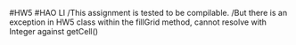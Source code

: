 #HW5
#HAO LI
/This assignment is tested to be compilable.
/But there is an exception in HW5 class within the fillGrid method, cannot resolve with Integer against getCell()
